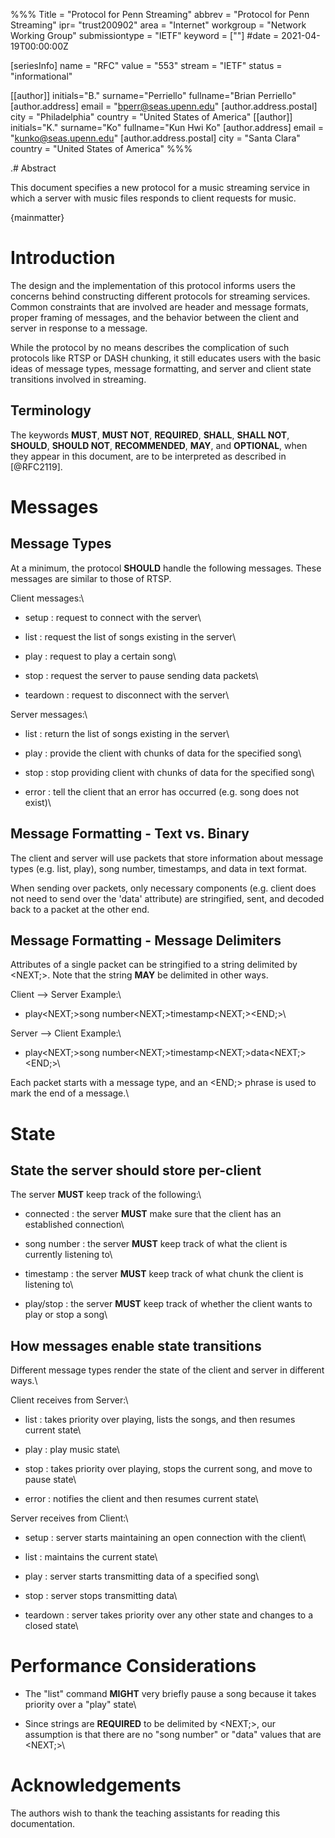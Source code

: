%%%
Title = "Protocol for Penn Streaming"
abbrev = "Protocol for Penn Streaming"
ipr= "trust200902"
area = "Internet"
workgroup = "Network Working Group"
submissiontype = "IETF"
keyword = [""]
#date = 2021-04-19T00:00:00Z

[seriesInfo]
name = "RFC"
value = "553"
stream = "IETF"
status = "informational"

[[author]]
initials="B."
surname="Perriello"
fullname="Brian Perriello"
 [author.address]
 email = "bperr@seas.upenn.edu"
  [author.address.postal]
  city = "Philadelphia"
  country = "United States of America"
[[author]]
initials="K."
surname="Ko"
fullname="Kun Hwi Ko"
 [author.address]
 email = "kunko@seas.upenn.edu"
  [author.address.postal]
  city = "Santa Clara"
  country = "United States of America"
%%%

.# Abstract

This document specifies a new protocol for a music streaming service in which a server with music files responds to client requests for music.

{mainmatter}

# Introduction

The design and the implementation of this protocol informs users the concerns behind constructing different protocols for streaming services. Common constraints that are involved are header and message formats, proper framing of messages, and the behavior between the client and server in response to a message. 

While the protocol by no means describes the complication of such protocols like RTSP or DASH chunking, it still educates users with the basic ideas of message types, message formatting, and server and client state transitions involved in streaming.  

## Terminology

The keywords **MUST**, **MUST NOT**, **REQUIRED**, **SHALL**, **SHALL NOT**, **SHOULD**,
**SHOULD NOT**, **RECOMMENDED**, **MAY**, and **OPTIONAL**, when they appear in this document, are
 to be interpreted as described in [@RFC2119].

# Messages

## Message Types

At a minimum, the protocol **SHOULD** handle the following messages. These messages are similar to those of RTSP. 

Client messages:\

  - setup : request to connect with the server\

  - list : request the list of songs existing in the server\

  - play : request to play a certain song\

  - stop : request the server to pause sending data packets\

  - teardown : request to disconnect with the server\


Server messages:\

  - list : return the list of songs existing in the server\

  - play : provide the client with chunks of data for the specified song\

  - stop : stop providing client with chunks of data for the specified song\ 

  - error : tell the client that an error has occurred (e.g. song does not exist)\


## Message Formatting - Text vs. Binary

The client and server will use packets that store information about message types (e.g. list, play), song number, timestamps, and data in text format.

When sending over packets, only necessary components (e.g. client does not need to send over the 'data' attribute) are 
stringified, sent, and decoded back to a packet at the other end.  


## Message Formatting - Message Delimiters

Attributes of a single packet can be stringified to a string delimited by <NEXT;>. Note that the string **MAY** be delimited in other ways. 

Client --> Server Example:\

  
  - play<NEXT;>song number<NEXT;>timestamp<NEXT;><END;>\


Server --> Client Example:\

  
  - play<NEXT;>song number<NEXT;>timestamp<NEXT;>data<NEXT;><END;>\


Each packet starts with a message type, and an <END;> phrase is used to mark the end of a message.\


# State

##  State the server should store per-client

  The server **MUST** keep track of the following:\

  - connected : the server **MUST** make sure that the client has an established connection\ 

  - song number : the server **MUST** keep track of what the client is currently listening to\ 

  - timestamp : the server **MUST** keep track of what chunk the client is listening to\

  - play/stop : the server **MUST** keep track of whether the client wants to play or stop a song\


## How messages enable state transitions

Different message types render the state of the client and server in different ways.\ 

Client receives from Server:\
  
  - list : takes priority over playing, lists the songs, and then resumes current state\ 

  - play : play music state\

  - stop : takes priority over playing, stops the current song, and move to pause state\

  - error : notifies the client and then resumes current state\

Server receives from Client:\

  - setup : server starts maintaining an open connection with the client\

  - list : maintains the current state\ 

  - play : server starts transmitting data of a specified song\

  - stop : server stops transmitting data\

  - teardown : server takes priority over any other state and changes to a closed state\ 

# Performance Considerations

  - The "list" command **MIGHT** very briefly pause a song because it takes priority over a "play" state\

  - Since strings are **REQUIRED** to be delimited by <NEXT;>, our assumption is that there are no "song number" or "data" values that are <NEXT;>\

# Acknowledgements

The authors wish to thank the teaching assistants for reading this documentation. 

